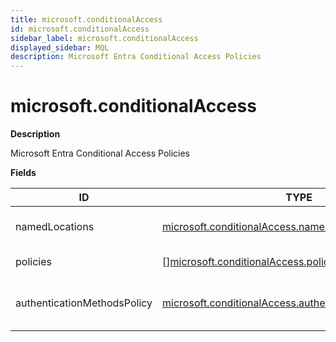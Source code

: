 ```yaml
---
title: microsoft.conditionalAccess
id: microsoft.conditionalAccess
sidebar_label: microsoft.conditionalAccess
displayed_sidebar: MQL
description: Microsoft Entra Conditional Access Policies
---
```


# microsoft.conditionalAccess

**Description**

Microsoft Entra Conditional Access Policies

**Fields**

| ID                          | TYPE                                                                                                                  | DESCRIPTION                               |
| --------------------------- | --------------------------------------------------------------------------------------------------------------------- | ----------------------------------------- |
| namedLocations              | [microsoft.conditionalAccess.namedLocations](microsoft.conditionalaccess.namedlocations.md)                           | Named locations container                 |
| policies                    | &#91;&#93;[microsoft.conditionalAccess.policy](microsoft.conditionalaccess.policy.md)                                 | Policies collection                       |
| authenticationMethodsPolicy | [microsoft.conditionalAccess.authenticationMethodsPolicy](microsoft.conditionalaccess.authenticationmethodspolicy.md) | Tenant-wide authentication methods policy |

